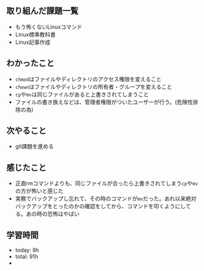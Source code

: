  ##  取り組んだ課題一覧
- もう怖くないLinuxコマンド
- Linux標準教科書
- Linux記事作成

 ##  わかったこと
- `chmod`はファイルやディレクトリのアクセス権限を変えること
- `chown`はファイルやディレクトリの所有者・グループを変えること
- `cp`や`mv`は同じファイルがあると上書きされてしまうこと
- ファイルの書き換えなどは、管理者権限がついたユーザーが行う。(危険性排除の為)


 ##  次やること
- git課題を進める

 ##  感じたこと
- 正直rmコマンドよりも、同じファイルが合ったら上書きされてしまう`cp`や`mv`の方が怖いと感じた
- 実務でバックアップし忘れて、その時のコマンドが`mv`だった。あれ以来絶対バックアップをとったのかの確認をしてから、コマンドを叩くようにしてる。あの時の恐怖はやばい

 ##  学習時間
- today: 8h
- total: 91h
- 
